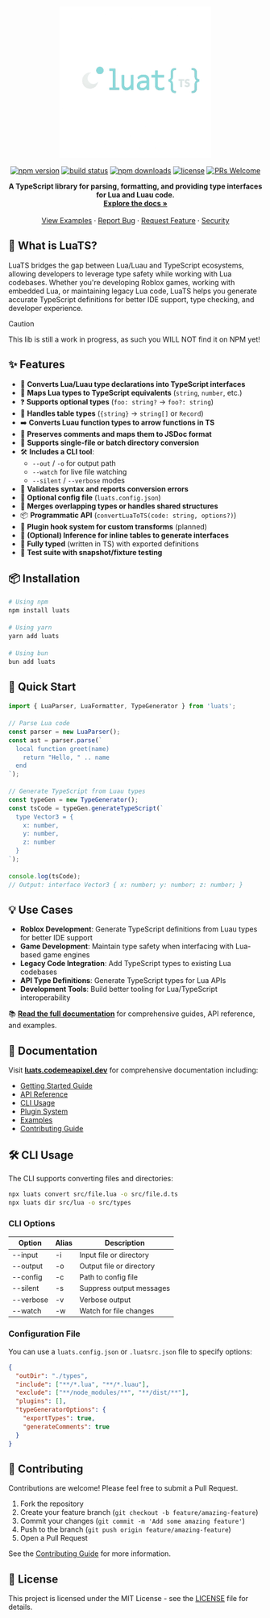 <div align="center">
  <img src="docs/assets/logo.png" alt="LuaTS Logo" width="300" />
</div>

<div align="center">

[![npm version](https://img.shields.io/npm/v/luats.svg?style=flat-square)](https://www.npmjs.org/package/luats)
[![build status](https://img.shields.io/github/actions/workflow/status/codemeapixel/luats/ci.yml?branch=master&style=flat-square)](https://github.com/codemeapixel/luats/actions)
[![npm downloads](https://img.shields.io/npm/dm/luats.svg?style=flat-square)](https://npm-stat.com/charts.html?package=luats)
[![license](https://img.shields.io/npm/l/luats.svg?style=flat-square)](https://github.com/codemeapixel/luats/blob/master/LICENSE)
[![PRs Welcome](https://img.shields.io/badge/PRs-welcome-brightgreen.svg?style=flat-square)](https://makeapullrequest.com)

</div>

<p align="center">
  <b>A TypeScript library for parsing, formatting, and providing type interfaces for Lua and Luau code.</b>
  <br>
  <a href="https://luats.codemeapixel.dev"><strong>Explore the docs »</strong></a>
  <br>
  <br>
  <a href="https://luats.codemeapixel.dev/examples">View Examples</a>
  ·
  <a href="https://github.com/codemeapixel/luats/issues/new?labels=bug&template=bug_report.md">Report Bug</a>
  ·
  <a href="https://github.com/codemeapixel/luats/issues/new?labels=enhancement&template=feature_request.md">Request Feature</a>
  ·
  <a href="https://github.com/codemeapixel/luats/security/policy">Security</a>
</p>

## 🌟 What is LuaTS?

LuaTS bridges the gap between Lua/Luau and TypeScript ecosystems, allowing developers to leverage type safety while working with Lua codebases. Whether you're developing Roblox games, working with embedded Lua, or maintaining legacy Lua code, LuaTS helps you generate accurate TypeScript definitions for better IDE support, type checking, and developer experience.

> [!CAUTION]
> This lib is still a work in progress, as such you WILL NOT find it on NPM yet!

## ✨ Features

- 🔁 **Converts Lua/Luau type declarations into TypeScript interfaces**
- 🧠 **Maps Lua types to TypeScript equivalents** (`string`, `number`, etc.)
- ❓ **Supports optional types** (`foo: string?` → `foo?: string`)
- 🔧 **Handles table types** (`{string}` → `string[]` or `Record`)
- ➡️ **Converts Luau function types to arrow functions in TS**
- 📄 **Preserves comments and maps them to JSDoc format**
- 📁 **Supports single-file or batch directory conversion**
- 🛠 **Includes a CLI tool**:
  - `--out` / `-o` for output path
  - `--watch` for live file watching
  - `--silent` / `--verbose` modes
- 🧪 **Validates syntax and reports conversion errors**
- 🔌 **Optional config file** (`luats.config.json`)
- 🔄 **Merges overlapping types or handles shared structures**
- 📦 **Programmatic API** (`convertLuaToTS(code: string, options?)`)
- 🧩 **Plugin hook system for custom transforms** (planned)
- 🧠 **(Optional) Inference for inline tables to generate interfaces**
- 📜 **Fully typed** (written in TS) with exported definitions
- 🧪 **Test suite with snapshot/fixture testing**

## 📦 Installation

```bash
# Using npm
npm install luats

# Using yarn
yarn add luats

# Using bun
bun add luats
```

## 🚀 Quick Start

```typescript
import { LuaParser, LuaFormatter, TypeGenerator } from 'luats';

// Parse Lua code
const parser = new LuaParser();
const ast = parser.parse(`
  local function greet(name)
    return "Hello, " .. name
  end
`);

// Generate TypeScript from Luau types
const typeGen = new TypeGenerator();
const tsCode = typeGen.generateTypeScript(`
  type Vector3 = {
    x: number,
    y: number,
    z: number
  }
`);

console.log(tsCode);
// Output: interface Vector3 { x: number; y: number; z: number; }
```

## 💡 Use Cases

- **Roblox Development**: Generate TypeScript definitions from Luau types for better IDE support
- **Game Development**: Maintain type safety when interfacing with Lua-based game engines
- **Legacy Code Integration**: Add TypeScript types to existing Lua codebases
- **API Type Definitions**: Generate TypeScript types for Lua APIs
- **Development Tools**: Build better tooling for Lua/TypeScript interoperability

📚 **[Read the full documentation](https://luats.codemeapixel.dev)** for comprehensive guides, API reference, and examples.

## 📖 Documentation

Visit **[luats.codemeapixel.dev](https://luats.codemeapixel.dev)** for comprehensive documentation including:

- [Getting Started Guide](https://luats.codemeapixel.dev/getting-started)
- [API Reference](https://luats.codemeapixel.dev/api-reference)
- [CLI Usage](https://luats.codemeapixel.dev/cli)
- [Plugin System](https://luats.codemeapixel.dev/plugins)
- [Examples](https://luats.codemeapixel.dev/examples)
- [Contributing Guide](https://luats.codemeapixel.dev/contributing)

## 🛠 CLI Usage

The CLI supports converting files and directories:

```bash
npx luats convert src/file.lua -o src/file.d.ts
npx luats dir src/lua -o src/types
```

### CLI Options

| Option         | Alias | Description                       |
| -------------- | ----- | --------------------------------- |
| --input        | -i    | Input file or directory           |
| --output       | -o    | Output file or directory          |
| --config       | -c    | Path to config file               |
| --silent       | -s    | Suppress output messages          |
| --verbose      | -v    | Verbose output                    |
| --watch        | -w    | Watch for file changes            |

### Configuration File

You can use a `luats.config.json` or `.luatsrc.json` file to specify options:

```json
{
  "outDir": "./types",
  "include": ["**/*.lua", "**/*.luau"],
  "exclude": ["**/node_modules/**", "**/dist/**"],
  "plugins": [],
  "typeGeneratorOptions": {
    "exportTypes": true,
    "generateComments": true
  }
}
```

## 🤝 Contributing

Contributions are welcome! Please feel free to submit a Pull Request.

1. Fork the repository
2. Create your feature branch (`git checkout -b feature/amazing-feature`)
3. Commit your changes (`git commit -m 'Add some amazing feature'`)
4. Push to the branch (`git push origin feature/amazing-feature`)
5. Open a Pull Request

See the [Contributing Guide](https://luats.codemeapixel.dev/contributing) for more information.

## 📄 License

This project is licensed under the MIT License - see the [LICENSE](LICENSE) file for details.
